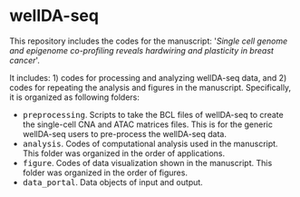 # wellDA-seq

This repository includes the codes for the manuscript: '*Single cell genome and epigenome co-profiling reveals hardwiring and plasticity in breast cancer*'. 

It includes: 1) codes for processing and analyzing wellDA-seq data, and 2) codes for repeating the analysis and figures in the manuscript. Specifically, it is organized as following folders: 
- <kbd>preprocessing</kbd>. Scripts to take the BCL files of wellDA-seq to create the single-cell CNA and ATAC matrices files. This is for the generic wellDA-seq users to pre-process the wellDA-seq data.
- <kbd>analysis</kbd>. Codes of computational analysis used in the manuscript. This folder was organized in the order of applications. 
- <kbd>figure</kbd>. Codes of data visualization shown in the manuscript. This folder was organized in the order of figures. 
- <kbd>data_portal</kbd>. Data objects of input and output. 

